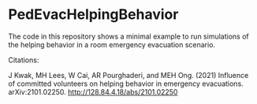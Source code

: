 # PedEvacHelpingBehavior

The code in this repository shows a minimal example to run simulations of the helping behavior in a room emergency evacuation scenario.


Citations: 

J Kwak, MH Lees, W Cai, AR Pourghaderi, and MEH Ong. (2021) Influence of committed volunteers on helping behavior in emergency evacuations. arXiv:2101.02250. http://128.84.4.18/abs/2101.02250

